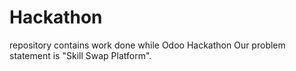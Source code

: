 # Hackathon
repository contains work done while Odoo Hackathon
Our problem statement is "Skill Swap Platform".
